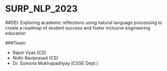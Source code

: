 # SURP_NLP_2023
##DEI: Exploring academic reflections using natural language processing to create a roadmap of student success and foster inclusive engineering education

###Team:
- Rajvir Vyas (CS)
- Nidhi Raviprasad (CS)
- Dr. Sumona Mukhopadhyay (CSSE Dept.)
